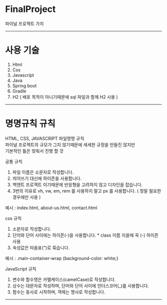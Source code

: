 # FinalProject
파이널 프로젝트 가치

---
# 사용 기술
1. Html
2. Css
3. Javascript
4. Java
5. Spring boot
6. Gradle
7. H2 ( 배포 목적이 아니기때문에 sql 파일과 함께 H2 사용 )
---
# 명명규칙 규칙

HTML, CSS, JAVASCRIPT 파일명명 규칙<br/>
파이널 프로젝트의 규모가 그지 않기때문에 세세한 규정을 만들진 않지만<br/>
기본적인 틀은 맞춰서 진행 할 것

공통 규칙
1. 파일 이름은 소문자로 작성합니다.
2. 띄어쓰기 대신에 하이픈을 사용합니다.
3. 백엔트 프로젝트 이기때문에 반응형을 고려하지 않고 디자인을 잡습니다.
4. 3번의 이유로 vh, vw, em, rem 를 사용하지 말고 px 를 사용합니다. ( 정말 필요한 경우에만 사용 )

예시 : index.html, about-us.html, contact.html

css 규칙
1. 소문자로 작성합니다.
2. 단어와 단어 사이에는 하이픈(-)을 사용합니다. * class 이름 지을때 꼭 (-) 하이픈 사용
3. 속성값은 따옴표(")로 묶습니다.

예시 : 
.main-container-wrap {background-color: white;}

JavaScript 규칙
1. 변수와 함수명은 카멜케이스(camelCase)로 작성합니다.
2. 상수는 대문자로 작성하며, 단어와 단어 사이에 언더스코어(_)를 사용합니다.
3. 함수는 동사로 시작하며, 객체는 명사로 작성합니다.

---
